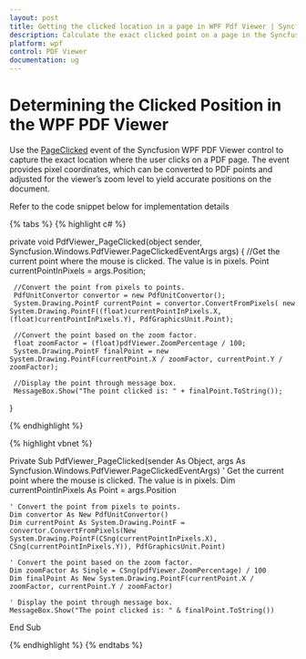 ```yaml
---
layout: post
title: Getting the clicked location in a page in WPF Pdf Viewer | Syncfusion®
description: Calculate the exact clicked point on a page in the Syncfusion® WPF PDF Viewer control using the PageClicked event.
platform: wpf
control: PDF Viewer
documentation: ug
---
```


#  Determining the Clicked Position in the WPF PDF Viewer

Use the [PageClicked](https://help.syncfusion.com/cr/wpf/Syncfusion.Windows.PdfViewer.PdfViewerControl.html#Syncfusion_Windows_PdfViewer_PdfViewerControl_PageClicked) event of the Syncfusion WPF PDF Viewer control to capture the exact location where the user clicks on a PDF page. The event provides pixel coordinates, which can be converted to PDF points and adjusted for the viewer’s zoom level to yield accurate positions on the document.

Refer to the code snippet below for implementation details

{% tabs %}
{% highlight c# %}

 private void PdfViewer_PageClicked(object sender, Syncfusion.Windows.PdfViewer.PageClickedEventArgs args)
 {
     //Get the current point where the mouse is clicked. The value is in pixels.
     Point currentPointInPixels = args.Position;

     //Convert the point from pixels to points.
     PdfUnitConvertor convertor = new PdfUnitConvertor();
     System.Drawing.PointF currentPoint = convertor.ConvertFromPixels( new System.Drawing.PointF((float)currentPointInPixels.X, (float)currentPointInPixels.Y), PdfGraphicsUnit.Point);

     //Convert the point based on the zoom factor.
     float zoomFactor = (float)pdfViewer.ZoomPercentage / 100;
     System.Drawing.PointF finalPoint = new System.Drawing.PointF(currentPoint.X / zoomFactor, currentPoint.Y / zoomFactor);

     //Display the point through message box.
     MessageBox.Show("The point clicked is: " + finalPoint.ToString());
 }

{% endhighlight %}

{% highlight vbnet %}

Private Sub PdfViewer_PageClicked(sender As Object, args As Syncfusion.Windows.PdfViewer.PageClickedEventArgs)
    ' Get the current point where the mouse is clicked. The value is in pixels.
    Dim currentPointInPixels As Point = args.Position

    ' Convert the point from pixels to points.
    Dim convertor As New PdfUnitConvertor()
    Dim currentPoint As System.Drawing.PointF = convertor.ConvertFromPixels(New System.Drawing.PointF(CSng(currentPointInPixels.X), CSng(currentPointInPixels.Y)), PdfGraphicsUnit.Point)

    ' Convert the point based on the zoom factor.
    Dim zoomFactor As Single = CSng(pdfViewer.ZoomPercentage) / 100
    Dim finalPoint As New System.Drawing.PointF(currentPoint.X / zoomFactor, currentPoint.Y / zoomFactor)

    ' Display the point through message box.
    MessageBox.Show("The point clicked is: " & finalPoint.ToString())
End Sub

{% endhighlight %}
{% endtabs %}




